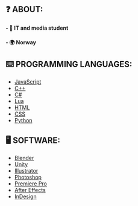 ## ❓ ABOUT:
#### - 🏫 IT and media student<br>
#### - 🌍 Norway

## ⌨️ PROGRAMMING LANGUAGES:
- [JavaScript](https://en.wikipedia.org/wiki/JavaScript)
- [C++](https://en.wikipedia.org/wiki/C%2B%2B)
- [C#](https://en.wikipedia.org/wiki/C_Sharp_(programming_language))
- [Lua](https://en.wikipedia.org/wiki/Lua_(programming_language))
- [HTML](https://en.wikipedia.org/wiki/HTML)
- [CSS](https://en.wikipedia.org/wiki/CSS)
- [Python](https://en.wikipedia.org/wiki/Python_(programming_language))

## 🖥️ SOFTWARE:
- [Blender](https://www.blender.org/)
- [Unity](https://unity.com/)
- [Illustrator](https://www.adobe.com/no/products/illustrator.html?gclid=CjwKCAjw8-OhBhB5EiwADyoY1QcSCGdNmE3unk9fNUOmnPJeHZsJEptVGMSm52W1U--uS8O0afU8wBoCAP0QAvD_BwE&mv=search&mv=search&sdid=KCJMVLF6&ef_id=CjwKCAjw8-OhBhB5EiwADyoY1QcSCGdNmE3unk9fNUOmnPJeHZsJEptVGMSm52W1U--uS8O0afU8wBoCAP0QAvD_BwE:G:s&s_kwcid=AL!3085!3!597287462549!e!!g!!adobe%20illustrator!1480122696!60147184954)
- [Photoshop](https://www.adobe.com/no/products/photoshop/landpb.html?gclid=CjwKCAjw8-OhBhB5EiwADyoY1XI64NxieClpzL30dfNk5j5alPTUejIP7OqSPAZXM6A4o9mHoLUS6xoC9QcQAvD_BwE&mv=search&mv=search&sdid=LZ32SYVR&ef_id=CjwKCAjw8-OhBhB5EiwADyoY1XI64NxieClpzL30dfNk5j5alPTUejIP7OqSPAZXM6A4o9mHoLUS6xoC9QcQAvD_BwE:G:s&s_kwcid=AL!3085!3!597168686838!e!!g!!adobe%20photoshop!1471316782!58669001444)
- [Premiere Pro](https://www.adobe.com/no/products/premiere.html?gclid=CjwKCAjw8-OhBhB5EiwADyoY1enxteMJAxEwOAMYyGQfE0-ZtOQT6wR1MLGctlrt0o_p1RYbKb2UthoCilwQAvD_BwE&mv=search&mv=search&sdid=LQLZT7BT&ef_id=CjwKCAjw8-OhBhB5EiwADyoY1enxteMJAxEwOAMYyGQfE0-ZtOQT6wR1MLGctlrt0o_p1RYbKb2UthoCilwQAvD_BwE:G:s&s_kwcid=AL!3085!3!340868332469!e!!g!!premiere%20pro!1471316863!58669011724)
- [After Effects](https://www.adobe.com/no/products/aftereffects/landpb.html?gclid=CjwKCAjw8-OhBhB5EiwADyoY1fH62ltYTOsdAUF8Rq8HGzQ5hUO-TWxPt1swmziUVEInYcxqMwfSRxoCG9gQAvD_BwE&mv=search&mv=search&sdid=MYYBRYZH&ef_id=CjwKCAjw8-OhBhB5EiwADyoY1fH62ltYTOsdAUF8Rq8HGzQ5hUO-TWxPt1swmziUVEInYcxqMwfSRxoCG9gQAvD_BwE:G:s&s_kwcid=AL!3085!3!597212105446!e!!g!!after%20effects!1471316602!57366249032)
- [InDesign](https://www.adobe.com/no/products/indesign/landpb.html?gclid=CjwKCAjw8-OhBhB5EiwADyoY1ejPnrnVi7nTIDgtLFdjqmqRnZhXypbQkX4tWhzMzADmPhoYZ96URBoCRj4QAvD_BwE&mv=search&mv=search&sdid=LCDWTLJX&ef_id=CjwKCAjw8-OhBhB5EiwADyoY1ejPnrnVi7nTIDgtLFdjqmqRnZhXypbQkX4tWhzMzADmPhoYZ96URBoCRj4QAvD_BwE:G:s&s_kwcid=AL!3085!3!597168709356!e!!g!!indesign!1471316830!59787430769)
